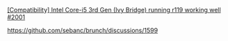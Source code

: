 [[Compatibility] Intel Core-i5 3rd Gen (Ivy Bridge) running r119 working well #2001](https://github.com/sebanc/brunch/issues/2001)

https://github.com/sebanc/brunch/discussions/1599

